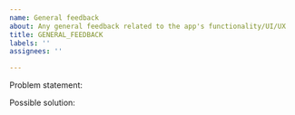 ```yaml
---
name: General feedback
about: Any general feedback related to the app's functionality/UI/UX
title: GENERAL_FEEDBACK
labels: ''
assignees: ''

---
```


Problem statement:

Possible solution:
